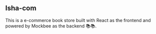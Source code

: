## Isha-com

This is a e-commerce book store built with React as the frontend and powered by Mockbee as the backend 📚📚.



